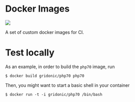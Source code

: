 # Docker Images

[![](https://images.microbadger.com/badges/image/gridonic/docker.svg)](https://microbadger.com/images/gridonic/docker "Get your own image badge on microbadger.com")

A set of custom docker images for CI.

# Test locally

As an example, in order to build the `php70` image, run

    $ docker build gridonic/php70 php70
    
Then, you might want to start a basic shell in your container

    $ docker run -t -i gridonic/php70 /bin/bash
